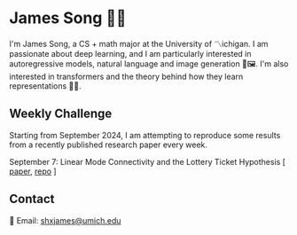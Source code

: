 # James Song 🚀🤖

I'm James Song, a CS + math major at the University of 〽️ichigan. I am passionate about deep learning, and I am particularly interested in autoregressive models, natural language and image generation 📝🖼️. I'm also interested in transformers and the theory behind how they learn representations 🔄🧠.

## Weekly Challenge
Starting from September 2024, I am attempting to reproduce some results from a recently published research paper every week. 

September 7: Linear Mode Connectivity and the Lottery Ticket Hypothesis [ [paper](https://arxiv.org/abs/1912.05671), [repo](https://github.com/james-hx-song/lmc-transformers) ]
## Contact
📧 Email: shxjames@umich.edu
